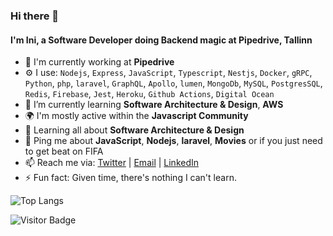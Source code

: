 ### Hi there 👋

<!--
**ietienam/ietienam** is a ✨ _special_ ✨ repository because its `README.md` (this file) appears on your GitHub profile.

![Profile views counter](https://caneco.dev/github-profile-view-counter.svg)
-->

#### I'm Ini, a Software Developer doing Backend magic at Pipedrive, Tallinn

- 🏢 I'm currently working at **Pipedrive**
- ⚙️ I use: `Nodejs`, `Express`, `JavaScript`, `Typescript`, `Nestjs`, `Docker`, `gRPC`, `Python`, `php`, `laravel`, `GraphQL`, `Apollo`, `lumen`, `MongoDb`, `MySQL`, `PostgresSQL`, `Redis`, `Firebase`, `Jest`, `Heroku`, `Github Actions`, `Digital Ocean`
- 🌱 I’m currently learning **Software Architecture & Design**, **AWS**
- 🌍 I'm mostly active within the **Javascript Community**
- 🌱 Learning all about **Software Architecture & Design**
- 💬 Ping me about **JavaScript**, **Nodejs**, **laravel**, **Movies** or if you just need to get beat on FIFA
- 📫 Reach me via: [Twitter](https://twitter.com/etienam_ini) | [Email](mailto:ietienam@gmail.com) | [LinkedIn](https://www.linkedin.com/in/ietienam/)
- ⚡️ Fun fact: Given time, there's nothing I can't learn. 
<p align='center'>
    
![Top Langs](https://github-readme-stats.vercel.app/api/top-langs/?username=ietienam&layout=compact)

![Visitor Badge](https://visitor-badge.laobi.icu/badge?page_id=ietienam)
</p>
